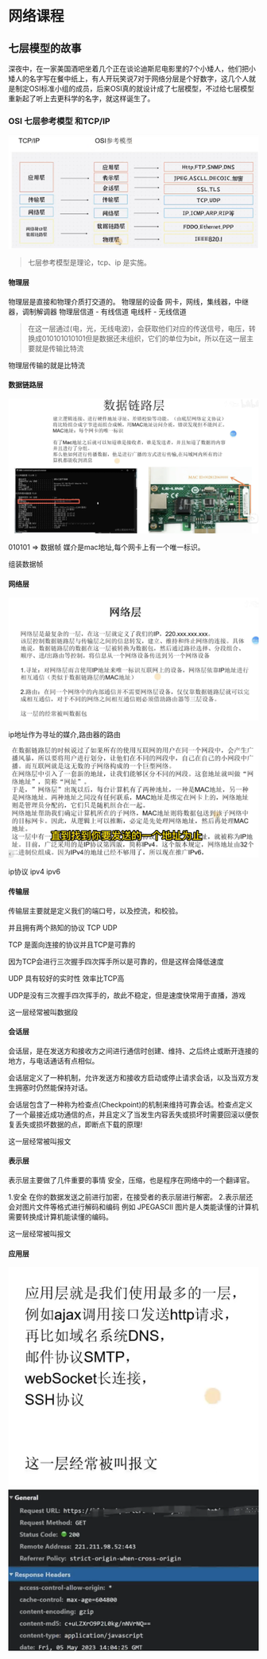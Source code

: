 # 网络课程
## 七层模型的故事
深夜中，在一家美国酒吧坐着几个正在谈论迪斯尼电影里的7个小矮人，他们把小矮人的名字写在餐中纸上，有人开玩笑说7对于网络分层是个好数字，这几个人就是制定OSI标准小组的成员，后来OSI真的就设计成了七层模型，不过给七层模型重新起了听上去更科学的名字，就这样诞生了。

### OSI 七层参考模型 和TCP/IP
![OSI 七层参考模型 和TCP/IP](../source/img/2024-04-28-22-30-02.png)

 > 七层参考模型是理论，tcp、ip 是实施。

#### 物理层
物理层是直接和物理介质打交道的。
物理层的设备 网卡，网线，集线器，中继器，调制解调器
物理层信道
    - 有线信道 电线杆
    - 无线信道

> 在这一层通过(电，光，无线电波)，会获取他们对应的传送信号，电压，转换成010101010101但是数据还未组织，它们的单位为bit，所以在这一层主要就是传输比特流

物理层传输的就是比特流

#### 数据链路层
![数据链路层](../source/img/2024-04-28-22-38-08.png)

010101 => 数据帧  媒介是mac地址,每个网卡上有一个唯一标识。

组装数据帧

#### 网络层
![](../source/img/2024-04-28-22-41-49.png)

ip地址作为寻址的媒介,路由器的路由 

![](../source/img/2024-04-28-22-43-06.png)

ip协议 ipv4  ipv6

#### 传输层
传输层主要就是定义我们的端口号，以及控流，和校验。

并且拥有两个熟知的协议 TCP UDP

TCP 是面向连接的协议并且TCP是可靠的

因为TCP会进行三次握手四次挥手所以是可靠的，但是这样会降低速度


UDP 具有较好的实时性 效率比TCP高

UDP是没有三次握手四次挥手的，故此不稳定，但是速度快常用于直播，游戏


这一层经常被叫数据段

#### 会话层
会话层，是在发送方和接收方之间进行通信时创建、维持、之后终止或断开连接的地方，与电话通话有点相似。

会话层定义了一种机制，允许发送方和接收方启动或停止请求会话，以及当双方发生拥塞时仍然能保持对话。

会话层包含了一种称为检查点(Checkpoint)的机制来维持可靠会话。检查点定义了一个最接近成功通信的点，并且定义了当发生内容丢失或损坏时需要回滚以便恢复丢失或损坏数据的点，即断点下载的原理!

这一层经常被叫报文

#### 表示层
表示层主要做了几件重要的事情 安全，压缩，也是程序在网络中的一个翻译官。

1.安全 在你的数据发送之前进行加密，在接受者的表示层进行解密。
2.表示层还会对图片文件等格式进行解码和编码 例如 JPEGASCII 图片是人类能读懂的计算机需要转换成计算机能读懂的编码。

这一层经常被叫报文

#### 应用层
![](../source/img/2024-04-28-22-51-14.png)
![](../source/img/2024-04-28-22-51-29.png)



